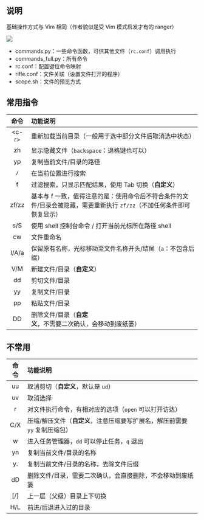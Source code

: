## 说明

基础操作方式与 Vim 相同（作者貌似是受 Vim 模式启发才有的 ranger）

![](https://cdn.jsdelivr.net/gh/fengstats/blogcdn@main/2023/Ranger-%E7%9B%AE%E5%BD%95%E4%BF%A1%E6%81%AF.png)

- commands.py：一些命令函数，可供其他文件（`rc.conf`）调用执行
- commands_full.py：所有命令
- rc.conf：配置键位命令映射
- rifle.conf：文件关联（设置文件打开的程序）
- scope.sh：文件的预览方式

## 常用指令

|  命令   | 功能说明                                                                                                               |
| :-----: | :--------------------------------------------------------------------------------------------------------------------- |
| \<c-r\> | 重新加载当前目录（一般用于选中部分文件后取消选中状态）|
|   zh    | 显示隐藏文件（`backspace`：退格键也可以）|
|   yp    | 复制当前文件/目录的路径                                                                                                |
|   `/`   |在当前位置进行搜索|
|    f    | 过滤搜索，只显示匹配结果，使用 Tab 切换（**自定义**）|
|  zf/zz  | 基本与 f 一致，值得注意的是：使用命令后不符合条件的文件/目录会被隐藏，需要重新执行 `zf/zz`（不加任何条件即可恢复显示）|
|   s/S   | 使用 shell 控制台命令 / 打开当前光标所在路径 shell                                                                     |
|   cw    |文件重命名|
|  I/A/a  | 保留原有名称，光标移动至文件名称开头/结尾（`a`：不包含后缀）|
|   V/M   | 新建文件/目录（**自定义**）|
|   dd    | 剪切文件/目录                                                                                                          |
|   yy    | 复制文件/目录                                                                                                          |
|   pp    | 粘贴文件/目录                                                                                                          |
|   DD    | 删除文件/目录（**自定义**，不需要二次确认，会移动到废纸篓）|

## 不常用

| 命令  | 功能说明                                                                    |
| :---: | :-------------------------------------------------------------------------- |
|  uu   | 取消剪切（**自定义**，默认是 `ud`）|
|  uv   | 取消选择                                                                    |
|   r   | 对文件执行命令，有相对应的选项（`open` 可以打开访达）|
|  C/X  | 压缩/解压文件（**自定义**，注意压缩要写扩展名，解压前需要 `yy` 复制压缩包）|
|   w   | 进入任务管理器，`dd` 可以停止任务，`q` 退出                                 |
|  yn   | 复制当前文件/目录的名称                                                     |
|  y.   | 复制当前文件/目录的名称，去除文件后缀                                       |
|  dD   | 删除文件/目录，需要二次确认，会直接删除，不会移动到废纸篓                   |
| \[/\] | 上一层（父级）目录上下切换                                                  |
|  H/L  | 前进/后退进入过的目录                                                       |
